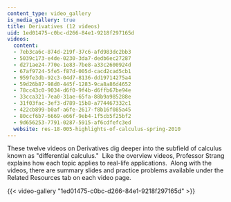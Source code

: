 ```yaml
---
content_type: video_gallery
is_media_gallery: true
title: Derivatives (12 videos)
uid: 1ed01475-c0bc-d266-84e1-9218f297165d
videos:
  content:
  - 7eb3ca6c-874d-219f-37c6-afd983dc2bb3
  - 5039c173-e4de-0230-3da7-dedb6ec27287
  - d271ae24-770e-1e83-7be8-a33c2600924d
  - 67af9724-5fe5-f87d-005d-cacd2cad5cb1
  - 959fe3db-92c3-04d7-8136-dd19714275a4
  - 59d26b87-98d0-445f-1283-9ca8a86d4652
  - 78cc43c0-9034-d6f0-9f4b-d6ffb67be94e
  - 33cca321-7ea0-31ae-65fa-88b9a985288e
  - 31f03fac-3ef3-d789-15b8-a774467332c1
  - 422cb899-b0af-a6fe-2617-f8b16f085a45
  - 80ccf6b7-6669-e66f-9eb4-1f5cb5f25bf2
  - 9d656253-7791-0287-5915-af6cdfefc3ed
  website: res-18-005-highlights-of-calculus-spring-2010
---
```


These twelve videos on Derivatives dig deeper into the subfield of calculus known as "differential calculus."  Like the overview videos, Professor Strang explains how each topic applies to real-life applications.  Along with the videos, there are summary slides and practice problems available under the Related Resources tab on each video page.

{{< video-gallery "1ed01475-c0bc-d266-84e1-9218f297165d" >}}

